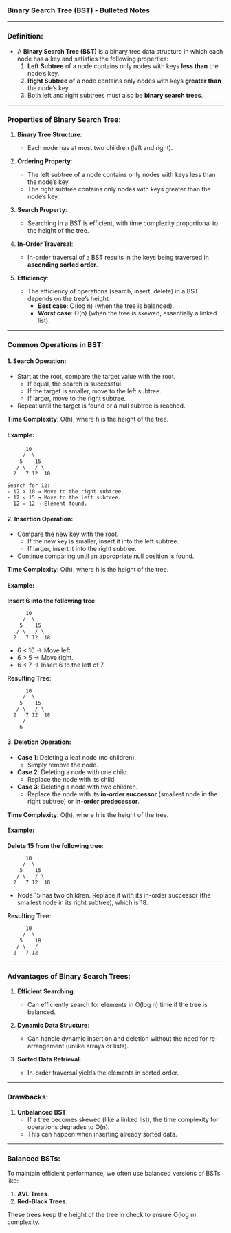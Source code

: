 ### Binary Search Tree (BST) - Bulleted Notes

---

### Definition:
- A **Binary Search Tree (BST)** is a binary tree data structure in which each node has a key and satisfies the following properties:
  1. **Left Subtree** of a node contains only nodes with keys **less than** the node’s key.
  2. **Right Subtree** of a node contains only nodes with keys **greater than** the node’s key.
  3. Both left and right subtrees must also be **binary search trees**.

---

### Properties of Binary Search Tree:
1. **Binary Tree Structure**:
   - Each node has at most two children (left and right).

2. **Ordering Property**:
   - The left subtree of a node contains only nodes with keys less than the node’s key.
   - The right subtree contains only nodes with keys greater than the node’s key.

3. **Search Property**:
   - Searching in a BST is efficient, with time complexity proportional to the height of the tree.
   
4. **In-Order Traversal**:
   - In-order traversal of a BST results in the keys being traversed in **ascending sorted order**.

5. **Efficiency**:
   - The efficiency of operations (search, insert, delete) in a BST depends on the tree’s height:
     - **Best case**: O(log n) (when the tree is balanced).
     - **Worst case**: O(n) (when the tree is skewed, essentially a linked list).

---

### Common Operations in BST:

#### 1. **Search Operation**:
   - Start at the root, compare the target value with the root.
     - If equal, the search is successful.
     - If the target is smaller, move to the left subtree.
     - If larger, move to the right subtree.
   - Repeat until the target is found or a null subtree is reached.
   
   **Time Complexity**: O(h), where h is the height of the tree.

#### Example:
   ```
         10
        /  \
       5    15
      / \   / \
     2   7 12  18

   Search for 12:
   - 12 > 10 → Move to the right subtree.
   - 12 < 15 → Move to the left subtree.
   - 12 = 12 → Element found.
   ```

#### 2. **Insertion Operation**:
   - Compare the new key with the root.
     - If the new key is smaller, insert it into the left subtree.
     - If larger, insert it into the right subtree.
   - Continue comparing until an appropriate null position is found.

   **Time Complexity**: O(h), where h is the height of the tree.

#### Example:
   **Insert 6 into the following tree**:
   ```
         10
        /  \
       5    15
      / \   / \
     2   7 12  18
   ```

   - 6 < 10 → Move left.
   - 6 > 5 → Move right.
   - 6 < 7 → Insert 6 to the left of 7.

   **Resulting Tree**:
   ```
         10
        /  \
       5    15
      / \   / \
     2   7 12  18
        /
       6
   ```

#### 3. **Deletion Operation**:
   - **Case 1**: Deleting a leaf node (no children).
     - Simply remove the node.
   - **Case 2**: Deleting a node with one child.
     - Replace the node with its child.
   - **Case 3**: Deleting a node with two children.
     - Replace the node with its **in-order successor** (smallest node in the right subtree) or **in-order predecessor**.

   **Time Complexity**: O(h), where h is the height of the tree.

#### Example:
   **Delete 15 from the following tree**:
   ```
         10
        /  \
       5    15
      / \   / \
     2   7 12  18
   ```

   - Node 15 has two children. Replace it with its in-order successor (the smallest node in its right subtree), which is 18.

   **Resulting Tree**:
   ```
         10
        /  \
       5    18
      / \   / 
     2   7 12
   ```

---

### Advantages of Binary Search Trees:
1. **Efficient Searching**: 
   - Can efficiently search for elements in O(log n) time if the tree is balanced.
   
2. **Dynamic Data Structure**:
   - Can handle dynamic insertion and deletion without the need for re-arrangement (unlike arrays or lists).
   
3. **Sorted Data Retrieval**:
   - In-order traversal yields the elements in sorted order.

---

### Drawbacks:
1. **Unbalanced BST**:
   - If a tree becomes skewed (like a linked list), the time complexity for operations degrades to O(n).
   - This can happen when inserting already sorted data.

---

### Balanced BSTs:
To maintain efficient performance, we often use balanced versions of BSTs like:
1. **AVL Trees**.
2. **Red-Black Trees**.
   
These trees keep the height of the tree in check to ensure O(log n) complexity.



